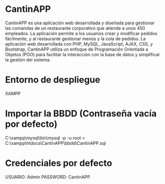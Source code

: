 # CantinAPP
CantinAPP es una aplicación web desarrollada y diseñada para gestionar las comandas de un restaurante corporativo que atiende a unos 450 empleados. La aplicación permite a los usuarios crear y modificar pedidos fácilmente, y al restaurante gestionar menús y la cola de pedidos. La aplicación web desarrollada con PHP, MySQL, JavaScript, AJAX, CSS, y Bootstrap, CantinAPP utiliza un enfoque de Programación Orientada a Objetos (POO) para facilitar la interacción con la base de datos y simplificar la gestión del sistema.

# Entorno de despliegue
XAMPP

# Importar la BBDD (Contraseña vacía por defecto)
C:\xampp\mysql\bin\mysql -p -u root < C:\xampp\htdocs\CantinAPP\bbdd\CantinAPP.sql

# Credenciales por defecto
USUARIO: Admin
PASSWORD: CantinAPP
